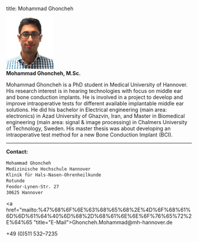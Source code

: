 title: Mohammad Ghoncheh

![Picture Mohammad Ghoncheh](MGH.jpg)  
**Mohammad Ghoncheh, M.Sc.**

Mohammad Ghoncheh is a PhD student in Medical University of Hannover. His research interest is in hearing technologies with focus on middle ear and bone conduction implants. He is involved in a project to develop and improve intraoperative tests for different available implantable middle ear solutions.
He did his bachelor in Electrical engineering (main area: electronics) in Azad University of Ghazvin, Iran, and Master in Biomedical engineering (main area: signal & image processing) in Chalmers University of Technology, Sweden. His master thesis was about developing an intraoperative test method for a new Bone Conduction Implant (BCI).

***


**Contact:**

	Mohammad Ghoncheh  
	Medizinische Hochschule Hannover
	Klinik für Hals-Nasen-Ohrenheilkunde
	Rotunde
	Feodor-Lynen-Str. 27
	30625 Hannover

<a href="&#x6d;&#x61;&#x69;&#x6c;&#x74;&#x6f;&#x3a;%47%68%6F%6E%63%68%65%68%2E%4D%6F%68%61%6D%6D%61%64%40%6D%68%2D%68%61%6E%6E%6F%76%65%72%2E%64%65 "title="&#x45;&#x2d;&#x4d;&#x61;&#x69;&#x6c;">&#x47;&#x68;&#x6f;&#x6e;&#x63;&#x68;&#x65;&#x68;&#x2e;&#x4d;&#x6f;&#x68;&#x61;&#x6d;&#x6d;&#x61;&#x64;&#x40;&#x6d;&#x68;&#x2d;&#x68;&#x61;&#x6e;&#x6e;&#x6f;&#x76;&#x65;&#x72;&#x2e;&#x64;&#x65;</a>

+49 (0)511 532–7235
